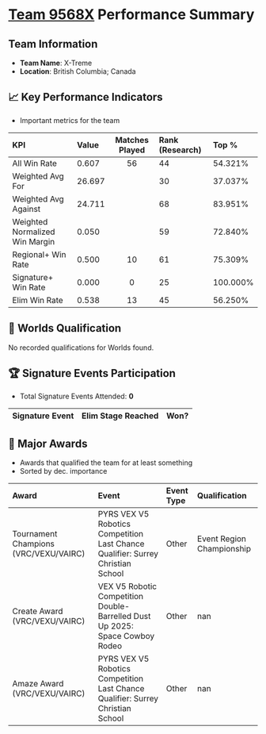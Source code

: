 # [Team 9568X](https://https://www.robotevents.com/teams/V5RC/9568X) Performance Summary

##  Team Information
- **Team Name**: X-Treme
- **Location**: British Columbia; Canada

## 📈 Key Performance Indicators
- Important metrics for the team

| KPI | Value | Matches Played | Rank (Research) | Top % |
|:---|:-----|:--------------:|:----|:-----|
| All Win Rate | 0.607 | 56 | 44 | 54.321% |
| Weighted Avg For | 26.697 |  | 30 | 37.037% |
| Weighted Avg Against | 24.711 |  | 68 | 83.951% |
| Weighted Normalized Win Margin | 0.050 |  | 59 | 72.840% |
| Regional+ Win Rate | 0.500 | 10 | 61 | 75.309% |
| Signature+ Win Rate | 0.000 | 0 | 25 | 100.000% |
| Elim Win Rate | 0.538 | 13 | 45 | 56.250% |


## 🎯 Worlds Qualification
No recorded qualifications for Worlds found.

## 🏆 Signature Events Participation
- Total Signature Events Attended: **0**

| Signature Event | Elim Stage Reached | Won? |
|:----------------|:-------------------|:----|


## 🥇 Major Awards
- Awards that qualified the team for at least something
- Sorted by dec. importance

| Award | Event | Event Type | Qualification |
|:------|:------|:-----------|:--------------|
| Tournament Champions (VRC/VEXU/VAIRC) | PYRS VEX V5 Robotics Competition Last Chance Qualifier: Surrey Christian School | Other | Event Region Championship |
| Create Award (VRC/VEXU/VAIRC) | VEX V5 Robotic Competition Double-Barrelled Dust Up 2025: Space Cowboy Rodeo | Other | nan |
| Amaze Award (VRC/VEXU/VAIRC) | PYRS VEX V5 Robotics Competition Last Chance Qualifier: Surrey Christian School | Other | nan |

